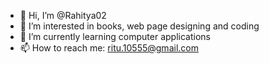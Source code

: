 - 👋 Hi, I’m @Rahitya02
- 👀 I’m interested in books, web page designing and coding 
- 🌱 I’m currently learning computer applications
- 📫 How to reach me: ritu.10555@gmail.com

<!---
Rahitya02/Rahitya02 is a ✨ special ✨ repository because its `README.md` (this file) appears on your GitHub profile.
You can click the Preview link to take a look at your changes.
--->
